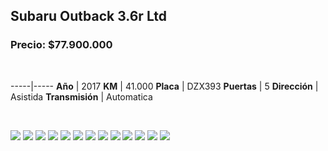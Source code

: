 ## Subaru Outback 3.6r Ltd

### Precio: $77.900.000

<p>&nbsp;</p>

-----|-----
**Año** | 2017
**KM** | 41.000
**Placa** | DZX393
**Puertas** | 5
**Dirección** | Asistida
**Transmisión** | Automatica


<p>&nbsp;</p>

<img src="images/Subaru Outback 3.6r Ltd - 0.0164.jpg?raw=true"/>
<img src="images/Subaru Outback 3.6r Ltd - 0.0792.jpg?raw=true"/>
<img src="images/Subaru Outback 3.6r Ltd - 0.1514.jpg?raw=true"/>
<img src="images/Subaru Outback 3.6r Ltd - 0.192.jpg?raw=true"/>
<img src="images/Subaru Outback 3.6r Ltd - 0.3699.jpg?raw=true"/>
<img src="images/Subaru Outback 3.6r Ltd - 0.3965.jpg?raw=true"/>
<img src="images/Subaru Outback 3.6r Ltd - 0.4206.jpg?raw=true"/>
<img src="images/Subaru Outback 3.6r Ltd - 0.4648.jpg?raw=true"/>
<img src="images/Subaru Outback 3.6r Ltd - 0.5781.jpg?raw=true"/>
<img src="images/Subaru Outback 3.6r Ltd - 0.5787.jpg?raw=true"/>
<img src="images/Subaru Outback 3.6r Ltd - 0.7475.jpg?raw=true"/>
<img src="images/Subaru Outback 3.6r Ltd - 0.8231.jpg?raw=true"/>
<img src="images/Subaru Outback 3.6r Ltd - 0.8485.jpg?raw=true"/>


